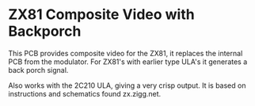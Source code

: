 # ZX81 Composite Video with Backporch
This PCB provides composite video for the ZX81, it replaces the internal PCB from the modulator. For ZX81's with earlier type ULA's it generates a back porch signal.

Also works with the 2C210 ULA, giving a very crisp output. It is based on instructions and schematics found zx.zigg.net.




